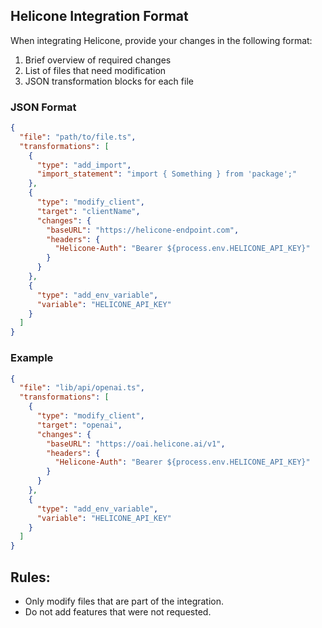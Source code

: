 ## Helicone Integration Format

When integrating Helicone, provide your changes in the following format:

1. Brief overview of required changes
2. List of files that need modification
3. JSON transformation blocks for each file

### JSON Format

```json
{
  "file": "path/to/file.ts",
  "transformations": [
    {
      "type": "add_import",
      "import_statement": "import { Something } from 'package';"
    },
    {
      "type": "modify_client",
      "target": "clientName",
      "changes": {
        "baseURL": "https://helicone-endpoint.com",
        "headers": {
          "Helicone-Auth": "Bearer ${process.env.HELICONE_API_KEY}"
        }
      }
    },
    {
      "type": "add_env_variable",
      "variable": "HELICONE_API_KEY"
    }
  ]
}
```

### Example

```json
{
  "file": "lib/api/openai.ts",
  "transformations": [
    {
      "type": "modify_client",
      "target": "openai",
      "changes": {
        "baseURL": "https://oai.helicone.ai/v1",
        "headers": {
          "Helicone-Auth": "Bearer ${process.env.HELICONE_API_KEY}"
        }
      }
    },
    {
      "type": "add_env_variable",
      "variable": "HELICONE_API_KEY"
    }
  ]
}
```

## Rules:

- Only modify files that are part of the integration.
- Do not add features that were not requested.
